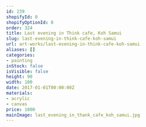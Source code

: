 ```yaml
---
id: 239
shopifyId: 0
shopifyOptionId: 0
order: 324
title: Last evening in Think cafe, Koh Samui
slug: last-evening-in-think-cafe-koh-samui
url: art-works/last-evening-in-think-cafe-koh-samui
aliases: []
categories:
- painting
inStock: false
isVisible: false
height: 90
width: 100
date: 2017-01-01T00:00:00Z
materials:
- acrylic
- canvas
price: 1000
mainImage: last_evening_in_thank_cafe_koh_samui.jpg
---
```

